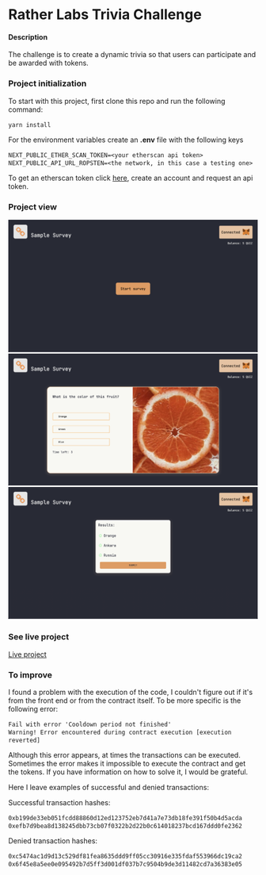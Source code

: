 
# Rather Labs Trivia Challenge

#### Description
The challenge is to create a dynamic trivia so that users can participate and be awarded with tokens.

### Project initialization

To start with this project, first clone this repo and run the following command:

```
yarn install
```

For the environment variables create an **.env** file with the following keys

```
NEXT_PUBLIC_ETHER_SCAN_TOKEN=<your etherscan api token>
NEXT_PUBLIC_API_URL_ROPSTEN=<the network, in this case a testing one>
```

To get an etherscan token click [here](https://etherscan.io/), create an account and request an api token.

### Project view

![Home](./images/home.png)
![Survey](./images/survey.png)
![Results](./images/results.png)


### See live project

[Live project](https://rather-labs-challenge-smoky.vercel.app/)

### To improve

I found a problem with the execution of the code, I couldn't figure out if it's from the front end or from the contract itself.
To be more specific is the following error:
```
Fail with error 'Cooldown period not finished'
Warning! Error encountered during contract execution [execution reverted]
```
Although this error appears, at times the transactions can be executed.
Sometimes the error makes it impossible to execute the contract and get the tokens. If you have information on how to solve it, I would be grateful.

Here I leave examples of successful and denied transactions:

Successful transaction hashes:
```
0xb199de33eb051fcdd88860d12ed123752eb7d41a7e73db18fe391f50b4d5acda
0xefb7d9bea8d138245dbb73cb07f0322b2d22b0c614018237bcd167ddd0fe2362
```
Denied transaction hashes:
```
0xc5474ac1d9d13c529df81fea8635ddd9ff05cc30916e335fdaf553966dc19ca2
0x6f45e8a5ee0e095492b7d5ff3d001df037b7c9504b9de3d11482cd7a36383e05
```
